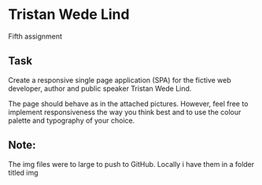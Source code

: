 # Tristan Wede Lind

Fifth assignment

## Task

Create a responsive single page application (SPA) for the fictive web developer, author and public speaker Tristan Wede Lind.

The page should behave as in the attached pictures. However, feel free to implement responsiveness the way you think best and to use the colour palette and typography of your choice.


## Note:
The img files were to large to push to GitHub. Locally i have them in a folder titled img
